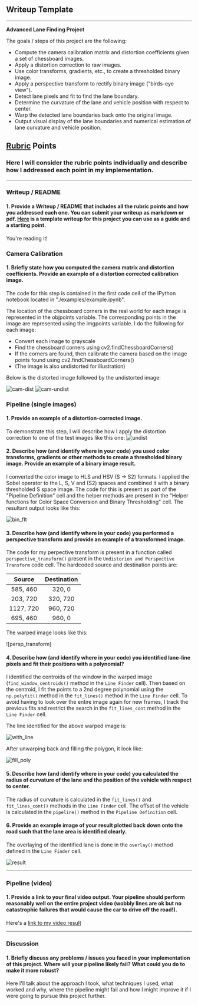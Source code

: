 ## Writeup Template


---

**Advanced Lane Finding Project**

The goals / steps of this project are the following:

* Compute the camera calibration matrix and distortion coefficients given a set of chessboard images.
* Apply a distortion correction to raw images.
* Use color transforms, gradients, etc., to create a thresholded binary image.
* Apply a perspective transform to rectify binary image ("birds-eye view").
* Detect lane pixels and fit to find the lane boundary.
* Determine the curvature of the lane and vehicle position with respect to center.
* Warp the detected lane boundaries back onto the original image.
* Output visual display of the lane boundaries and numerical estimation of lane curvature and vehicle position.

[//]: # (Image References)

[cam-dist]: ./output_images/cam-dist.png
[cam-undist]: ./output_images/cam-undist.png
[undist]: ./output_images/undist.jpg
[bin_flt]: ./output_images/bin_flt.jpg
[fill_poly]: ./output_images/fill_poly.jpg
[persp]: ./output_images/persp.jpg
[with_line]: ./output_images/with_line.jpg
[result]: ./output_images/result.jpg

[image1]: ./examples/undistort_output.png "Undistorted"
[image2]: ./test_images/test1.jpg "Road Transformed"
[image3]: ./examples/binary_combo_example.jpg "Binary Example"
[image4]: ./examples/warped_straight_lines.jpg "Warp Example"
[image5]: ./examples/color_fit_lines.jpg "Fit Visual"
[image6]: ./examples/example_output.jpg "Output"
[video1]: ./project_video.mp4 "Video"

## [Rubric](https://review.udacity.com/#!/rubrics/571/view) Points

### Here I will consider the rubric points individually and describe how I addressed each point in my implementation.  

---

### Writeup / README

#### 1. Provide a Writeup / README that includes all the rubric points and how you addressed each one.  You can submit your writeup as markdown or pdf.  [Here](https://github.com/udacity/CarND-Advanced-Lane-Lines/blob/master/writeup_template.md) is a template writeup for this project you can use as a guide and a starting point.  

You're reading it!

### Camera Calibration

#### 1. Briefly state how you computed the camera matrix and distortion coefficients. Provide an example of a distortion corrected calibration image.

The code for this step is contained in the first code cell of the IPython notebook located in "./examples/example.ipynb". 

The location of the chessboard corners in the real world for each image is represented in the objpoints variable. The corresponding points in the image are represented using the imgpoints variable. I do the following for each image:
* Convert each image to grayscale
* Find the chessboard corners using cv2.findChessboardCorners()
* If the corners are found, then calibrate the camera based on the image points found using cv2.findChessboardCorners()
* (The image is also undistorted for illustration)

Below is the distorted image followed by the undistorted image:

![cam-dist]
![cam-undist]

### Pipeline (single images)

#### 1. Provide an example of a distortion-corrected image.

To demonstrate this step, I will describe how I apply the distortion correction to one of the test images like this one:
![undist]

#### 2. Describe how (and identify where in your code) you used color transforms, gradients or other methods to create a thresholded binary image.  Provide an example of a binary image result.

I converted the color image to HLS and HSV (S -> S2) formats. I applied the Sobel operator to the L, S, V and (S2) spaces and combined it with a binary thresholded S space image. The code for this is present as part of the "Pipeline Definition" cell and the helper methods are present in the "Helper functions for Color Space Conversion and Binary Thresholding" cell. The resultant output looks like this:

![bin_flt]

#### 3. Describe how (and identify where in your code) you performed a perspective transform and provide an example of a transformed image.
The code for my perpective transform is present in a function called `perspective_transform()` present in the `Undistorion and Perspective Transform` code cell. The hardcoded source and destination points are:

| Source        | Destination   | 
|:-------------:|:-------------:| 
| 585, 460      | 320, 0        | 
| 203, 720      | 320, 720      |
| 1127, 720     | 960, 720      |
| 695, 460      | 960, 0        |

The warped image looks like this:

![persp_transform]

#### 4. Describe how (and identify where in your code) you identified lane-line pixels and fit their positions with a polynomial?

I identified the centroids of the window in the warped image (`find_window_centroids()` method in the `Line Finder` cell). Then based on the centroid, I fit the points to a 2nd degree polynomial using the `np.polyfit()` method in the `fit_lines()` method in the `Line Finder` cell. To avoid having to look over the entire image again for new frames, I track the previous fits and restrict the search in the `fit_lines_cont` method in the `Line Finder` cell.

The line identified for the above warped image is:

![with_line]

After unwarping back and filling the polygon, it look like:

![fill_poly]

#### 5. Describe how (and identify where in your code) you calculated the radius of curvature of the lane and the position of the vehicle with respect to center.

The radius of curvature is calculated in the `fit_lines()` and `fit_lines_cont()` methods in the `Line Finder` cell. The offset of the vehicle is calculated in the `pipeline()` method in the `Pipeline Definition` cell.

#### 6. Provide an example image of your result plotted back down onto the road such that the lane area is identified clearly.

The overlaying of the identified lane is done in the `overlay()` method defined in the `Line Finder` cell.

![result]

---

### Pipeline (video)

#### 1. Provide a link to your final video output.  Your pipeline should perform reasonably well on the entire project video (wobbly lines are ok but no catastrophic failures that would cause the car to drive off the road!).

Here's a [link to my video result](./project_video_op.mp4)

---

### Discussion

#### 1. Briefly discuss any problems / issues you faced in your implementation of this project.  Where will your pipeline likely fail?  What could you do to make it more robust?

Here I'll talk about the approach I took, what techniques I used, what worked and why, where the pipeline might fail and how I might improve it if I were going to pursue this project further.  
